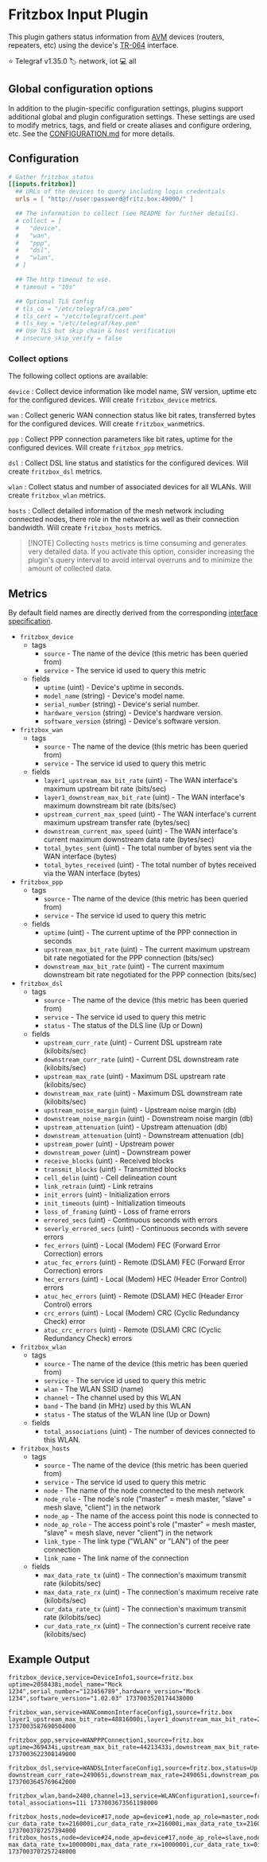 # Fritzbox Input Plugin

This plugin gathers status information from [AVM][avm] devices (routers,
repeaters, etc) using the device's [TR-064][tr064] interface.

⭐ Telegraf v1.35.0
🏷️ network, iot
💻 all

[avm]: https://en.avm.de/
[tr064]: https://avm.de/service/schnittstellen/

## Global configuration options <!-- @/docs/includes/plugin_config.md -->

In addition to the plugin-specific configuration settings, plugins support
additional global and plugin configuration settings. These settings are used to
modify metrics, tags, and field or create aliases and configure ordering, etc.
See the [CONFIGURATION.md][CONFIGURATION.md] for more details.

[CONFIGURATION.md]: ../../../docs/CONFIGURATION.md#plugins

## Configuration

```toml @sample.conf
# Gather fritzbox status
[[inputs.fritzbox]]
  ## URLs of the devices to query including login credentials  
  urls = [ "http://user:password@fritz.box:49000/" ]

  ## The information to collect (see README for further details).
  # collect = [
  #   "device",
  #   "wan",
  #   "ppp",
  #   "dsl",
  #   "wlan",
  # ]

  ## The http timeout to use.
  # timeout = "10s"

  ## Optional TLS Config
  # tls_ca = "/etc/telegraf/ca.pem"
  # tls_cert = "/etc/telegraf/cert.pem"
  # tls_key = "/etc/telegraf/key.pem"
  ## Use TLS but skip chain & host verification
  # insecure_skip_verify = false
```

### Collect options

The following collect options are available:

`device` : Collect device information like model name, SW version, uptime etc
for the configured devices. Will create `fritzbox_device` metrics.

`wan` : Collect generic WAN connection status like bit rates, transferred
bytes for the configured devices. Will create `fritzbox_wan`metrics.

`ppp` : Collect PPP connection parameters like bit rates, uptime for the
configured devices. Will create `fritzbox_ppp` metrics.

`dsl` : Collect DSL line status and statistics for the configured devices.
Will create `fritzbox_dsl` metrics.

`wlan` : Collect status and number of associated devices for all WLANs.
Will create `fritzbox_wlan` metrics.

`hosts` : Collect detailed information of the mesh network including
connected nodes, there role in the network as well as their connection
bandwidth. Will create `fritzbox_hosts` metrics.

> [!NOTE] Collecting `hosts` metrics is time consuming and generates
> very detailed data. If you activate this option, consider increasing
> the plugin's query interval to avoid interval overruns and to minimize
> the amount of collected data.

## Metrics

By default field names are directly derived from the corresponding [interface
specification][tr064].

- `fritzbox_device`
  - tags
    - `source` - The name of the device (this metric has been queried from)
    - `service` - The service id used to query this metric
  - fields
    - `uptime` (uint) - Device's uptime in seconds.
    - `model_name` (string) - Device's model name.
    - `serial_number` (string) - Device's serial number.
    - `hardware_version` (string) - Device's hardware version.
    - `software_version` (string) - Device's software version.
- `fritzbox_wan`
  - tags
    - `source` - The name of the device (this metric has been queried from)
    - `service` - The service id used to query this metric
  - fields
    - `layer1_upstream_max_bit_rate` (uint) - The WAN interface's maximum upstream bit rate (bits/sec)
    - `layer1_downstream_max_bit_rate` (uint) - The WAN interface's maximum downstream bit rate (bits/sec)
    - `upstream_current_max_speed` (uint) - The WAN interface's current maximum upstream transfer rate (bytes/sec)
    - `downstream_current_max_speed` (uint) - The WAN interface's current maximum downstream data rate (bytes/sec)
    - `total_bytes_sent` (uint) - The total number of bytes sent via the WAN interface (bytes)
    - `total_bytes_received` (uint) - The total number of bytes received via the WAN interface (bytes)
- `fritzbox_ppp`
  - tags
    - `source` - The name of the device (this metric has been queried from)
    - `service` - The service id used to query this metric
  - fields
    - `uptime` (uint) - The current uptime of the PPP connection in seconds
    - `upstream_max_bit_rate` (uint) - The current maximum upstream bit rate negotiated for the PPP connection (bits/sec)
    - `downstream_max_bit_rate` (uint) - The current maximum downstream bit rate negotiated for the PPP connection (bits/sec)
- `fritzbox_dsl`
  - tags
    - `source` - The name of the device (this metric has been queried from)
    - `service` - The service id used to query this metric
    - `status` - The status of the DLS line (Up or Down)
  - fields
    - `upstream_curr_rate` (uint) - Current DSL upstream rate (kilobits/sec)
    - `downstream_curr_rate` (uint) - Current DSL downstream rate (kilobits/sec)
    - `upstream_max_rate` (uint) - Maximum DSL upstream rate (kilobits/sec)
    - `downstream_max_rate` (uint) - Maximum DSL downstream rate (kilobits/sec)
    - `upstream_noise_margin` (uint) - Upstream noise margin (db)
    - `downstream_noise_margin` (uint) - Downstream noise margin (db)
    - `upstream_attenuation` (uint) - Upstream attenuation (db)
    - `downstream_attenuation` (uint) - Downstream attenuation (db)
    - `upstream_power` (uint) - Upstream power
    - `downstream_power` (uint) - Downstream power
    - `receive_blocks` (uint) - Received blocks
    - `transmit_blocks` (uint) - Transmitted blocks
    - `cell_delin` (uint) - Cell delineation count
    - `link_retrain` (uint) - Link retrains
    - `init_errors` (uint) - Initialization errors
    - `init_timeouts` (uint) - Initialization timeouts
    - `loss_of_framing` (uint) - Loss of frame errors
    - `errored_secs` (uint) - Continuous seconds with errors
    - `severly_errored_secs` (uint) - Continuous seconds with severe errors
    - `fec_errors` (uint) - Local (Modem) FEC (Forward Error Correction) errors
    - `atuc_fec_errors` (uint) - Remote (DSLAM) FEC (Forward Error Correction) errors
    - `hec_errors` (uint) - Local (Modem) HEC (Header Error Control) errors
    - `atuc_hec_errors` (uint) - Remote (DSLAM) HEC (Header Error Control) errors
    - `crc_errors` (uint) - Local (Modem) CRC (Cyclic Redundancy Check) error
    - `atuc_crc_errors` (uint) - Remote (DSLAM) CRC (Cyclic Redundancy Check) errors
- `fritzbox_wlan`
  - tags
    - `source` - The name of the device (this metric has been queried from)
    - `service` - The service id used to query this metric
    - `wlan` - The WLAN SSID (name)
    - `channel` - The channel used by this WLAN
    - `band` - The band (in MHz) used by this WLAN
    - `status` - The status of the WLAN line (Up or Down)
  - fields
    - `total_associations` (uint) - The number of devices connected to this WLAN.
- `fritzbox_hosts`
  - tags
    - `source` - The name of the device (this metric has been queried from)
    - `service` - The service id used to query this metric
    - `node` - The name of the node connected to the mesh network
    - `node_role` - The node's role ("master" = mesh master, "slave" = mesh slave, "client") in the network
    - `node_ap` - The name of the access point this node is connected to
    - `node_ap_role` - The access point's role ("master" = mesh master, "slave" = mesh slave, never "client") in the network
    - `link_type` - The link type ("WLAN" or "LAN") of the peer connection
    - `link_name` - The link name of the connection
  - fields
    - `max_data_rate_tx` (uint) - The connection's maximum transmit rate (kilobits/sec)
    - `max_data_rate_rx` (uint) - The connection's maximum receive rate (kilobits/sec)
    - `cur_data_rate_tx` (uint) - The connection's maximum transmit rate (kilobits/sec)
    - `cur_data_rate_rx` (uint) - The connection's current receive rate (kilobits/sec)

## Example Output

```text
fritzbox_device,service=DeviceInfo1,source=fritz.box uptime=2058438i,model_name="Mock 1234",serial_number="123456789",hardware_version="Mock 1234",software_version="1.02.03" 1737003520174438000

fritzbox_wan,service=WANCommonInterfaceConfig1,source=fritz.box layer1_upstream_max_bit_rate=48816000i,layer1_downstream_max_bit_rate=253247000i,upstream_current_max_speed=511831i,downstream_current_max_speed=1304268i,total_bytes_sent=129497283207i,total_bytes_received=554484531337i 1737003587690504000

fritzbox_ppp,service=WANPPPConnection1,source=fritz.box uptime=369434i,upstream_max_bit_rate=44213433i,downstream_max_bit_rate=68038668i 1737003622308149000

fritzbox_dsl,service=WANDSLInterfaceConfig1,source=fritz.box,status=Up downstream_curr_rate=249065i,downstream_max_rate=249065i,downstream_power=513i,init_timeouts=0i,atuc_crc_errors=13i,errored_secs=25i,atuc_hec_errors=0i,upstream_noise_margin=80i,downstream_noise_margin=60i,downstream_attenuation=140i,receive_blocks=490282831i,transmit_blocks=254577751i,init_errors=0i,crc_errors=53i,fec_errors=0i,hec_errors=0i,upstream_max_rate=48873i,upstream_attenuation=80i,upstream_power=498i,cell_delin=0i,link_retrain=2i,loss_of_framing=0i,upstream_curr_rate=46719i,severly_errored_secs=0i,atuc_fec_errors=0i 1737003645769642000

fritzbox_wlan,band=2400,channel=13,service=WLANConfiguration1,source=fritz.box,ssid=MOCK1234,status=Up total_associations=11i 1737003673561198000

fritzbox_hosts,node=device#17,node_ap=device#1,node_ap_role=master,node_role=slave,link_name=AP:2G:0,link_type=WLAN,service=Hosts1,source=fritz.box cur_data_rate_tx=216000i,cur_data_rate_rx=216000i,max_data_rate_tx=216000i,max_data_rate_rx=216000i 1737003707257394000
fritzbox_hosts,node=device#24,node_ap=device#17,node_ap_role=slave,node_role=client,link_name=LAN:1,link_type=LAN,service=Hosts1,source=fritz.box max_data_rate_tx=1000000i,max_data_rate_rx=1000000i,cur_data_rate_tx=0i,cur_data_rate_rx=0i 1737003707257248000
```
